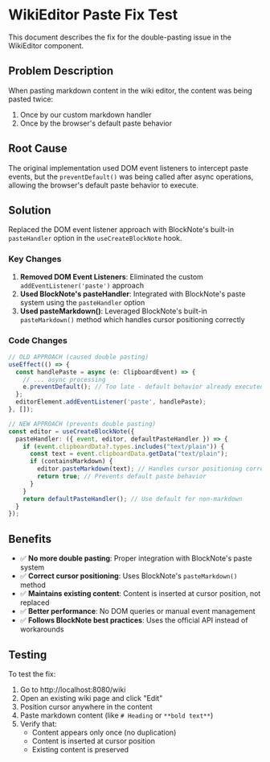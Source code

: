 # WikiEditor Paste Fix Test

This document describes the fix for the double-pasting issue in the WikiEditor component.

## Problem Description

When pasting markdown content in the wiki editor, the content was being pasted twice:
1. Once by our custom markdown handler
2. Once by the browser's default paste behavior

## Root Cause

The original implementation used DOM event listeners to intercept paste events, but the `preventDefault()` was being called after async operations, allowing the browser's default paste behavior to execute.

## Solution

Replaced the DOM event listener approach with BlockNote's built-in `pasteHandler` option in the `useCreateBlockNote` hook.

### Key Changes

1. **Removed DOM Event Listeners**: Eliminated the custom `addEventListener('paste')` approach
2. **Used BlockNote's pasteHandler**: Integrated with BlockNote's paste system using the `pasteHandler` option
3. **Used pasteMarkdown()**: Leveraged BlockNote's built-in `pasteMarkdown()` method which handles cursor positioning correctly

### Code Changes

```typescript
// OLD APPROACH (caused double pasting)
useEffect(() => {
  const handlePaste = async (e: ClipboardEvent) => {
    // ... async processing
    e.preventDefault(); // Too late - default behavior already executed
  };
  editorElement.addEventListener('paste', handlePaste);
}, []);

// NEW APPROACH (prevents double pasting)
const editor = useCreateBlockNote({
  pasteHandler: ({ event, editor, defaultPasteHandler }) => {
    if (event.clipboardData?.types.includes("text/plain")) {
      const text = event.clipboardData.getData("text/plain");
      if (containsMarkdown) {
        editor.pasteMarkdown(text); // Handles cursor positioning correctly
        return true; // Prevents default paste behavior
      }
    }
    return defaultPasteHandler(); // Use default for non-markdown
  }
});
```

## Benefits

- ✅ **No more double pasting**: Proper integration with BlockNote's paste system
- ✅ **Correct cursor positioning**: Uses BlockNote's `pasteMarkdown()` method
- ✅ **Maintains existing content**: Content is inserted at cursor position, not replaced
- ✅ **Better performance**: No DOM queries or manual event management
- ✅ **Follows BlockNote best practices**: Uses the official API instead of workarounds

## Testing

To test the fix:
1. Go to http://localhost:8080/wiki
2. Open an existing wiki page and click "Edit"
3. Position cursor anywhere in the content
4. Paste markdown content (like `# Heading` or `**bold text**`)
5. Verify that:
   - Content appears only once (no duplication)
   - Content is inserted at cursor position
   - Existing content is preserved
